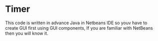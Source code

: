 # Timer
This code is written in advance Java in Netbeans IDE so youv have to create GUI first using GUI components, If you are familiar with NetBeans then you will know it.
